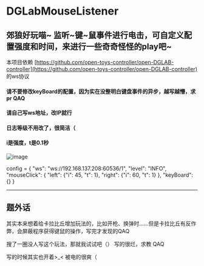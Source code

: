 # DGLabMouseListener
郊狼好玩喵~ 监听~键~鼠事件进行电击，可自定义配置强度和时间，来进行一些奇奇怪怪的play吧~
----

本项目依赖 [https://github.com/open-toys-controller/open-DGLAB-controller](https://github.com/open-toys-controller/open-DGLAB-controller) 的ws协议

#### 请不要修改keyBoard的配置，因为实在没整明白键盘事件的异步，越写越懵，求pr QAQ

#### 请自己写ws地址，改IP就行

#### 日志等级不用改了，很简洁（

#### i是强度，t是0.1秒

![image](https://github.com/lxyddice/DGLabMouseListener/assets/95132858/7f1879b3-bc43-4e10-b46d-3b0f3319c23e)

config = {
    "ws": "ws://192.168.137.208:60536/1",
    "level": "INFO",
    "mouseClick": {
        "left": {"i": 45, "t": 1},
        "right": {"i": 60, "t": 1}
    },
    "keyBoard": {}
}

----
## 题外话

其实本来想着给卡拉比丘增加玩法的，比如开枪、换弹时......但是卡拉比丘有反作弊，会屏蔽程序获得键鼠的操作，写完才发现的QAQ

搜了一圈没人写这个玩法，那就我试试吧（） 写的很烂，求教 QAQ

写的时候其实也开着>_< 被电的很爽（
